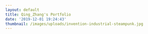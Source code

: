 ```yaml
---
layout: default
title: Qing_Zhang's Portfolio
date: '2019-12-01 19:24:43'
thumbnail: /images/uploads/invention-industrial-steampunk.jpg
---
```


